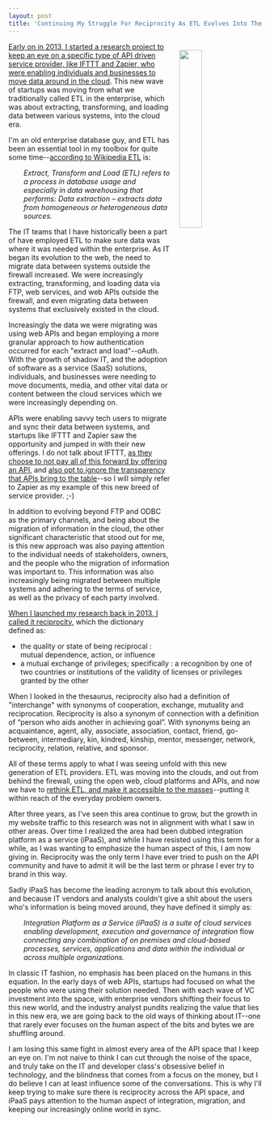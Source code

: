 ```yaml
---
layout: post
title: 'Continuing My Struggle For Reciprocity As ETL Evolves Into The Cloud As iPaaS'
---
```

<p><img style="padding: 15px;" src="https://s3.amazonaws.com/kinlane-productions/bw-icons/bw-reciprocity2.png" alt="" width="30%" align="right" /></p>
<p><a href="http://apievangelist.com/2013/02/27/merging-api-automation-and-interoperability-into-api-reciprocity/">Early on in 2013, I started a research project to keep an eye on a specific type of API driven service provider, like IFTTT and Zapier, who were enabling individuals and businesses to move data around in the cloud</a>. This new wave of startups was moving from what we traditionally called ETL in the enterprise, which was about extracting, transforming, and loading data between various systems, into the cloud era.&nbsp;</p>
<p>I'm an old enterprise database guy, and ETL has been an essential tool in my toolbox for quite some time--<a href="https://en.wikipedia.org/wiki/Extract,_transform,_load">according to Wikipedia ETL</a> is:</p>
<p style="padding-left: 30px;"><em>Extract, Transform and Load (ETL) refers to a process in database usage and especially in data warehousing that performs: Data extraction &ndash; extracts data from homogeneous or heterogeneous data sources.</em></p>
<p>The IT teams that I have historically been a part of have employed ETL to make sure data was where it was needed within the enterprise. As IT began its evolution to the web, the need to migrate data between systems outside the firewall increased. We were increasingly extracting, transforming, and loading data via FTP, web services, and web APIs outside the firewall, and even migrating data between systems that exclusively existed in the cloud.</p>
<p>Increasingly the data we were migrating was using web APIs&nbsp;and began employing a more granular approach to how authentication occurred for each "extract and load"--oAuth. With the growth of shadow IT, and the adoption of software as a service (SaaS) solutions, individuals, and businesses were needing to move documents, media, and other vital data or content between the cloud services which we were increasingly depending on.</p>
<p>APIs were enabling savvy tech users to migrate and sync their data between systems, and startups like IFTTT and Zapier saw the opportunity and jumped in with their new offerings. I do not talk about IFTTT, <a href="http://apievangelist.com/2014/08/20/why-i-am-continuing-to-integrate-zapier-in-my-business-workflow/">as they choose to not pay all of this forward by offering an API</a>, and <a href="http://apievangelist.com/2016/03/31/hello-pinboard-customers-from-linden-tibbets-the-ceo-of-ifttt/">also opt to ignore the transparency that APIs bring to the table</a>--so I will simply refer to Zapier as my example of this new breed of service provider. ;-)&nbsp;</p>
<p>In addition to evolving beyond FTP and ODBC as the primary channels, and being about the migration of information in the cloud, the other significant characteristic that stood out for me, is this new approach was also paying attention to the individual needs of stakeholders, owners, and the people who the migration of information was important to. This information was also increasingly being migrated between multiple systems&nbsp;and adhering to the terms of service, as well as the privacy of each party involved.</p>
<p><a href="http://apievangelist.com/2013/02/27/merging-api-automation-and-interoperability-into-api-reciprocity/">When I launched my research back in 2013, I called it reciprocity</a>, which the dictionary defined as:</p>
<ul class="mainlist">
<li>the quality or state of being reciprocal : mutual dependence, action, or influence</li>
<li>a mutual exchange of privileges; specifically : a recognition by one of two countries or institutions of the validity of licenses or privileges granted by the other</li>
</ul>
<p>When I looked in the thesaurus, reciprocity also had a definition of "interchange" with synonyms of cooperation, exchange, mutuality and reciprocation. Reciprocity is also a synonym of connection with a definition of &ldquo;person who aids another in achieving goal&rdquo;. With synonyms being an acquaintance, agent, ally, associate, association, contact, friend, go-between, intermediary, kin, kindred, kinship, mentor, messenger, network, reciprocity, relation, relative, and sponsor.</p>
<p>All of these terms apply to what I was seeing unfold with this new generation of ETL providers. ETL was moving into the clouds, and out from behind the firewall, using the open web, cloud platforms and APIs, and now we have to&nbsp;<a href="http://apievangelist.com/2013/02/10/bringing-etl-to-the-masses-with-apis/">rethink ETL, and make it accessible to the masses</a>--putting it within reach of the everyday problem owners.</p>
<p>After three years, as I've seen this area continue to grow, but the growth in my website traffic to this research was not in alignment with what I saw in other areas. Over time I realized the area had been dubbed integration platform as a service (iPaaS), and while I have resisted using this term for a while, as I was wanting to emphasize the human aspect of this, I am now giving in. Reciprocity was the only term I have ever tried to push on the API community&nbsp;and have to admit it will be the last term or phrase I ever try to brand in this way.</p>
<p>Sadly iPaaS has become the leading acronym to talk about this evolution, and because IT vendors and analysts couldn't give a shit about the users who's information is being moved around, they have defined it simply as:</p>
<p style="padding-left: 30px;"><em>Integration Platform as a Service (iPaaS) is a suite of cloud services enabling development, execution and governance of integration </em>flow<em> connecting any combination of on premises and cloud-based processes, services, applications and data within the </em>individual<em> or across multiple organizations.</em></p>
<p>In classic IT fashion, no emphasis has been placed on the humans in this equation. In the early days of web APIs, startups had focused on what the people who were using their solution needed. Then with each wave of VC investment into the space,&nbsp;with enterprise vendors shifting their focus to this new world, and the industry analyst pundits realizing the value that lies in this new era, we are going back to the old ways of thinking about IT--one that rarely ever focuses on the human aspect of the bits and bytes we are shuffling around.</p>
<p>I am losing this same fight in almost every area of the API space that I keep an eye on. I'm not naive to think I can cut through the noise of the space, and truly take on the IT and developer class's obsessive belief in technology, and the blindness that comes from a focus on the money, but I do believe I can at least influence some of the conversations. This is why I'll keep trying to make sure there is reciprocity across the API space, and iPaaS pays attention to the human aspect of integration, migration, and keeping our increasingly online world in sync.</p>
<ul class="mainlist">
</ul>